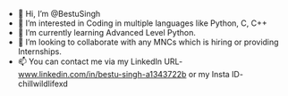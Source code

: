 - 👋 Hi, I’m @BestuSingh
- 👀 I’m interested in Coding in multiple languages like Python, C, C++
- 🌱 I’m currently learning Advanced Level Python.
- 💞️ I’m looking to collaborate with any MNCs which is hiring or providing Internships. 
- 📫 You can contact me via my LinkedIn URL- www.linkedin.com/in/bestu-singh-a1343722b or my Insta ID- chillwildlifexd


<!---
BestuSingh/BestuSingh is a ✨ special ✨ repository because its `README.md` (this file) appears on your GitHub profile.
You can click the Preview link to take a look at your changes.
--->
